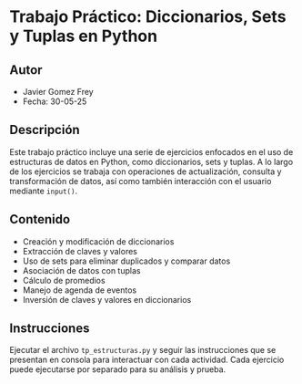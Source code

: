 # Trabajo Práctico: Diccionarios, Sets y Tuplas en Python

## Autor
- Javier Gomez Frey  
- Fecha: 30-05-25

## Descripción
Este trabajo práctico incluye una serie de ejercicios enfocados en el uso de estructuras de datos en Python, como diccionarios, sets y tuplas. A lo largo de los ejercicios se trabaja con operaciones de actualización, consulta y transformación de datos, así como también interacción con el usuario mediante `input()`.

## Contenido
- Creación y modificación de diccionarios
- Extracción de claves y valores
- Uso de sets para eliminar duplicados y comparar datos
- Asociación de datos con tuplas
- Cálculo de promedios
- Manejo de agenda de eventos
- Inversión de claves y valores en diccionarios

## Instrucciones
Ejecutar el archivo `tp_estructuras.py` y seguir las instrucciones que se presentan en consola para interactuar con cada actividad. Cada ejercicio puede ejecutarse por separado para su análisis y prueba.
